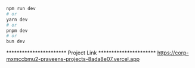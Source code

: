 ```bash
npm run dev
# or
yarn dev
# or
pnpm dev
# or
bun dev
```

*********************** Project Link **********************
https://corp-mxmccbmu2-praveens-projects-8ada8e07.vercel.app